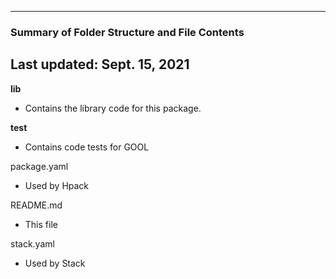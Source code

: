--------------------------------------------------
### Summary of Folder Structure and File Contents
Last updated: Sept. 15, 2021
--------------------------------------------------

**lib**
  - Contains the library code for this package.

**test**
  - Contains code tests for GOOL

package.yaml
  - Used by Hpack

README.md
  - This file

stack.yaml
  - Used by Stack